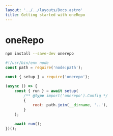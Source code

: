 ```yaml
---
layout: '../../layouts/Docs.astro'
title: Getting started with oneRepo
---
```


<h1>oneRepo</h1>

```sh npm2yarn
npm install --save-dev onerepo
```

```js title="./bin/one.cjs"
#!/usr/bin/env node
const path = require('node:path');

const { setup } = require('onerepo');

(async () => {
	const { run } = await setup(
		/** @type import('onerepo').Config */
		{
			root: path.join(__dirname, '..'),
		}
	);

	await run();
})();
```
